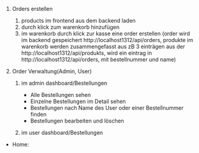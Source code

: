 1. Orders erstellen

    1. products im frontend aus dem backend laden
    2. durch klick zum warenkorb hinzufügen
    3. im warenkorb durch klick zur kasse eine order erstellen
        (order wird im backend gespeichert http://localhost1312/api/orders, produkte im warenkorb werden zusammengefasst aus zB 3 einträgen aus der http://localhost1312/api/produkts, wird ein eintrag in http://localhost1312/api/orders, mit bestellnummer und name)

2. Order Verwaltung(Admin, User)

    1. im admin dashboard/Bestellungen
        - Alle Bestellungen sehen
        - Einzelne Bestellungen im Detail sehen
        - Bestellungen nach Name des User oder einer Bestellnummer finden
        - Bestellungen bearbeiten und löschen
    
    2. im user dashboard/Bestellungen





- Home: 
    